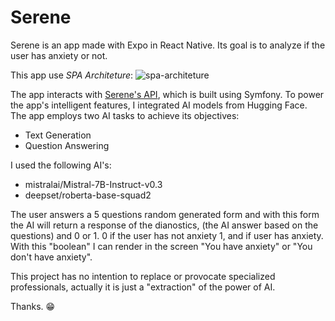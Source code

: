 # Serene

Serene is an app made with Expo in React Native. Its goal is to analyze if the user has anxiety or not. 

This app use _SPA Architeture_:
![spa-architeture](https://miro.medium.com/v2/resize:fit:1200/1*UDNTLsNbqVYI284ea3VjDA.png)

The app interacts with [Serene's API](https://github.com/vdanviel/serene-check-api), which is built using Symfony. To power the app's intelligent features, I integrated AI models from Hugging Face. The app employs two AI tasks to achieve its objectives:
- Text Generation
- Question Answering

I used the following AI's:
- mistralai/Mistral-7B-Instruct-v0.3
- deepset/roberta-base-squad2

The user answers a 5 questions random generated form and with this form the AI will return a response of the dianostics, (the AI answer based on the questions) and 0 or 1. 0 if the user has not anxiety 1, and if user has anxiety. With this "boolean" I can render  in the screen "You have anxiety" or "You don't have anxiety".

This project has no intention to replace or provocate specialized professionals, actually it is just a "extraction" of the power of AI.

Thanks. 😁
